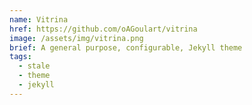 ```yaml
---
name: Vitrina
href: https://github.com/oAGoulart/vitrina
image: /assets/img/vitrina.png
brief: A general purpose, configurable, Jekyll theme
tags:
  - stale
  - theme
  - jekyll
---
```

